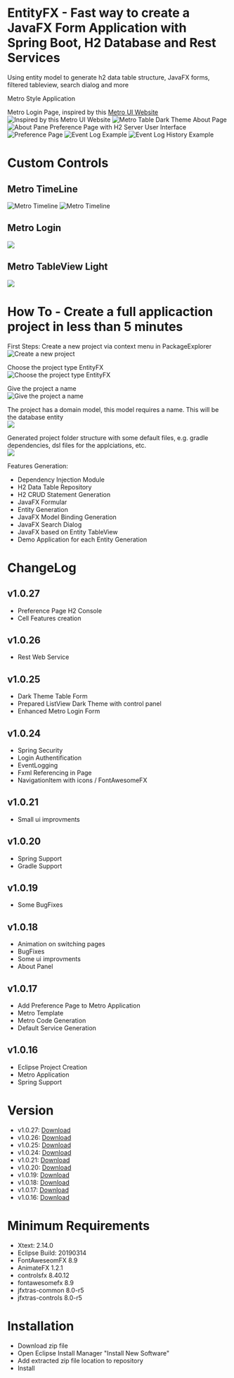 # EntityFX - Fast way to create a JavaFX Form Application with Spring Boot, H2 Database and Rest Services
Using entity model to generate h2 data table structure, JavaFX forms, filtered tableview, search dialog and more

Metro Style Application

Metro Login Page, inspired by this [Metro UI Website](http://thevectorlab.net/metrolab/lock.html)
![Inspired by this [Metro UI Website](http://thevectorlab.net/metrolab/lock.html)](https://github.com/chqu1012/EntityFX/blob/master/de.dc.entity.resources/images/02-Metro_Login.PNG)
![Metro Table Dark Theme](https://github.com/chqu1012/EntityFX/blob/master/de.dc.entity.resources/images/02-Metro_DarkTheme.PNG)
About Page
![About Pane](https://github.com/chqu1012/EntityFX/blob/master/de.dc.entity.resources/images/02_About-Pane.PNG)
Preference Page with H2 Server User Interface
![Preference Page](https://github.com/chqu1012/EntityFX/blob/master/de.dc.entity.resources/images/02_H2_Console_Access.PNG)
![Event Log Example](https://github.com/chqu1012/EntityFX/blob/master/de.dc.entity.resources/images/02_EventLog-Dsl.PNG)
![Event Log History Example](https://github.com/chqu1012/EntityFX/blob/master/de.dc.entity.resources/images/02_EventLogHistory-Dsl.PNG)

# Custom Controls
## Metro TimeLine
![Metro Timeline](https://github.com/chqu1012/EntityFX/blob/master/de.dc.entity.resources/images/03-Custom_Timeline4.PNG)
![Metro Timeline](https://github.com/chqu1012/EntityFX/blob/master/de.dc.entity.resources/images/03-Custom_Timeline5.PNG)
## Metro Login 
![](https://github.com/chqu1012/EntityFX/blob/master/de.dc.entity.resources/images/03-Custom_Login.PNG)
## Metro TableView Light
![](https://github.com/chqu1012/EntityFX/blob/master/de.dc.entity.resources/images/03-Custom_LightTableView.PNG)

# How To - Create a full applicaction project in less than 5 minutes
First Steps:
Create a new project via context menu in PackageExplorer\
![Create a new project](https://github.com/chqu1012/EntityFX/blob/master/de.dc.entity.resources/images/04-Tutorial_CreateProject.png)

Choose the project type EntityFX\
![Choose the project type EntityFX](https://github.com/chqu1012/EntityFX/blob/master/de.dc.entity.resources/images/04-Tutorial_ChooseProject.png)

Give the project a name\
![Give the project a name](https://github.com/chqu1012/EntityFX/blob/master/de.dc.entity.resources/images/04-Tutorial_ProjectName.png)

The project has a domain model, this model requires a name. This will be the database entity\
![](https://github.com/chqu1012/EntityFX/blob/master/de.dc.entity.resources/images/04-Tutorial_ModelName.png)

Generated project folder structure with some default files, e.g. gradle dependencies, dsl files for the applciations, etc.\
![](https://github.com/chqu1012/EntityFX/blob/master/de.dc.entity.resources/images/04-Tutorial_GenerateProject.png)

Features Generation:
* Dependency Injection Module
* H2 Data Table Repository
* H2 CRUD Statement Generation
* JavaFX Formular
* Entity Generation
* JavaFX Model Binding Generation
* JavaFX Search Dialog
* JavaFX based on Entity TableView
* Demo Application for each Entity Generation

# ChangeLog
## v1.0.27
* Preference Page H2 Console
* Cell Features creation
## v1.0.26
* Rest Web Service
## v1.0.25
* Dark Theme Table Form
* Prepared ListView Dark Theme with control panel
* Enhanced Metro Login Form
## v1.0.24
* Spring Security
* Login Authentification
* EventLogging
* Fxml Referencing in Page
* NavigationItem with icons / FontAwesomeFX
## v1.0.21
* Small ui improvments
## v1.0.20
* Spring Support
* Gradle Support
## v1.0.19
* Some BugFixes
## v1.0.18
* Animation on switching pages
* BugFixes
* Some ui improvments
* About Panel
## v1.0.17
* Add Preference Page to Metro Application
* Metro Template
* Metro Code Generation
* Default Service Generation
## v1.0.16
* Eclipse Project Creation
* Metro Application
* Spring Support

# Version
* v1.0.27: [Download](https://github.com/chqu1012/EntityFX/blob/master/de.dc.entity.resources/builds/de.dc.entity.lang.update-v1.0.27.zip)
* v1.0.26: [Download](https://github.com/chqu1012/EntityFX/blob/master/de.dc.entity.resources/builds/de.dc.entity.lang.update-v1.0.26.zip)
* v1.0.25: [Download](https://github.com/chqu1012/EntityFX/blob/master/de.dc.entity.resources/builds/de.dc.entity.lang.update-v1.0.25.zip)
* v1.0.24: [Download](https://github.com/chqu1012/EntityFX/blob/master/de.dc.entity.resources/builds/de.dc.entity.lang.update-v1.0.24.zip)
* v1.0.21: [Download](https://github.com/chqu1012/EntityFX/blob/master/de.dc.entity.resources/builds/de.dc.entity.lang.update-v1.0.21.zip)
* v1.0.20: [Download](https://github.com/chqu1012/EntityFX/blob/master/de.dc.entity.resources/builds/de.dc.entity.lang.update-v1.0.20.zip)
* v1.0.19: [Download](https://github.com/chqu1012/EntityFX/blob/master/de.dc.entity.resources/builds/de.dc.entity.lang.update-v1.0.19.zip)
* v1.0.18: [Download](https://github.com/chqu1012/EntityFX/blob/master/de.dc.entity.resources/builds/de.dc.entity.lang.update-v1.0.18.zip)
* v1.0.17: [Download](https://github.com/chqu1012/EntityFX/blob/master/de.dc.entity.resources/builds/de.dc.entity.lang.update-v1.0.17.zip)
* v1.0.16: [Download](https://github.com/chqu1012/EntityFX/blob/master/de.dc.entity.resources/builds/de.dc.entity.lang.update-v1.0.16.zip)

# Minimum Requirements
* Xtext: 2.14.0
* Eclipse Build: 20190314 
* FontAweseomFX 8.9
* AnimateFX 1.2.1
* controlsfx 8.40.12
* fontawesomefx 8.9
* jfxtras-common 8.0-r5
* jfxtras-controls 8.0-r5

# Installation
* Download zip file
* Open Eclipse Install Manager "Install New Software"
* Add extracted zip file location to repository
* Install

